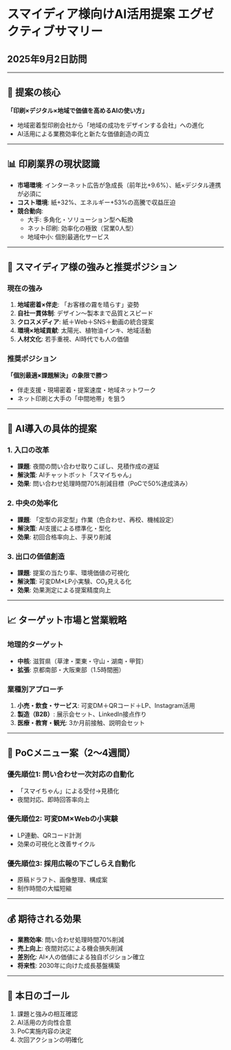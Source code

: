 # スマイディア様向けAI活用提案 エグゼクティブサマリー
## 2025年9月2日訪問

---

## 🎯 提案の核心
**「印刷×デジタル×地域で価値を高めるAIの使い方」**
- 地域密着型印刷会社から「地域の成功をデザインする会社」への進化
- AI活用による業務効率化と新たな価値創造の両立

---

## 📊 印刷業界の現状認識
- **市場環境**: インターネット広告が急成長（前年比+9.6%）、紙×デジタル連携が必須に
- **コスト環境**: 紙+32%、エネルギー+53%の高騰で収益圧迫
- **競合動向**: 
  - 大手: 多角化・ソリューション型へ転換
  - ネット印刷: 効率化の極致（営業0人型）
  - 地域中小: 個別最適化サービス

---

## 💪 スマイディア様の強みと推奨ポジション

### 現在の強み
1. **地域密着×伴走**: 「お客様の霧を晴らす」姿勢
2. **自社一貫体制**: デザイン〜製本まで品質とスピード
3. **クロスメディア**: 紙＋Web＋SNS＋動画の統合提案
4. **環境×地域貢献**: 太陽光、植物油インキ、地域活動
5. **人材文化**: 若手重視、AI時代でも人の価値

### 推奨ポジション
**「個別最適×課題解決」の象限で勝つ**
- 伴走支援・現場密着・提案速度・地域ネットワーク
- ネット印刷と大手の「中間地帯」を狙う

---

## 🤖 AI導入の具体的提案

### 1. 入口の改革
- **課題**: 夜間の問い合わせ取りこぼし、見積作成の遅延
- **解決策**: AIチャットボット「スマイちゃん」
- **効果**: 問い合わせ処理時間70%削減目標（PoCで50%達成済み）

### 2. 中央の効率化
- **課題**: 「定型の非定型」作業（色合わせ、再校、機械設定）
- **解決策**: AI支援による標準化・型化
- **効果**: 初回合格率向上、手戻り削減

### 3. 出口の価値創造
- **課題**: 提案の当たり率、環境価値の可視化
- **解決策**: 可変DM×LP小実験、CO₂見える化
- **効果**: 効果測定による提案精度向上

---

## 📈 ターゲット市場と営業戦略

### 地理的ターゲット
- **中核**: 滋賀県（草津・栗東・守山・湖南・甲賀）
- **拡張**: 京都南部・大阪東部（1.5時間圏）

### 業種別アプローチ
1. **小売・飲食・サービス**: 可変DM＋QRコード＋LP、Instagram活用
2. **製造（B2B）**: 展示会セット、LinkedIn接点作り
3. **医療・教育・観光**: 3か月前接触、説明会セット

---

## 🚀 PoCメニュー案（2〜4週間）

### 優先順位1: 問い合わせ一次対応の自動化
- 「スマイちゃん」による受付→見積化
- 夜間対応、即時回答率向上

### 優先順位2: 可変DM×Webの小実験
- LP連動、QRコード計測
- 効果の可視化と改善サイクル

### 優先順位3: 採用広報の下ごしらえ自動化
- 原稿ドラフト、画像整理、構成案
- 制作時間の大幅短縮

---

## 💰 期待される効果
- **業務効率**: 問い合わせ処理時間70%削減
- **売上向上**: 夜間対応による機会損失削減
- **差別化**: AI×人の価値による独自ポジション確立
- **将来性**: 2030年に向けた成長基盤構築

---

## 📅 本日のゴール
1. 課題と強みの相互確認
2. AI活用の方向性合意
3. PoC実施内容の決定
4. 次回アクションの明確化